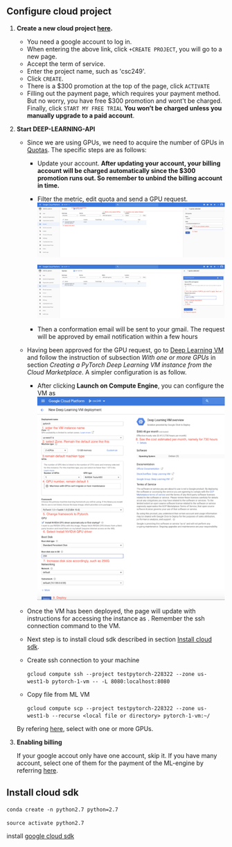 ## Configure cloud project

1. **Create a new cloud project [here](https://console.cloud.google.com/cloud-resource-manager).**

   - You need a google account to log in.
   - When entering the above link, click `+CREATE PROJECT`, you will go to a new page.
   - Accept the term of service.
   - Enter the project name, such as 'csc249'.
   - Click `CREATE`.
   - There is a $300 promotion at the top of the page, click `ACTIVATE`
   - Filling out the payment page, which requires your payment method. But no worry, you have free $300 promotion and wont't be charged. Finally, click `START MY FREE TRIAL`
     **You won’t be charged unless you manually upgrade to a paid account**.


2. **Start DEEP-LEARNING-API**

   - Since we are using GPUs, we need to acquire the number of GPUs in [Quotas](https://console.cloud.google.com/quotas?_ga=2.186016044.-444096342.1547227127). The specific steps are as follows:

     - Update your account. **After updating your account, your billing account will be charged automatically since the $300 promotion runs out. So remember to unbind the billing account in time.**

     - Filter the metric, edit quota and send a GPU request.![quota1](./images/quota1.png)

       ![quota2](./images/quota2.png)

     - Then a conformation email will be sent to your gmail. The request will be approved by email notification within a few hours

   - Having been approved for the GPU request, go to [Deep Learning VM](https://cloud.google.com/deep-learning-vm/docs/pytorch_start_instance) and follow the instruction of subsection *With one or more GPUs* in section *Creating a PyTorch Deep Learning VM instance from the Cloud Marketplace*. A simpler configuration is as follow. 

     - After clicking **Launch on Compute Engine**, you can configure the VM as ![VMconfig](./images/VMconfig.png)

   - Once the VM has been deployed, the page will update with instructions for accessing the instance as ![](). Remember the ssh connection command to the VM.

   - Next step is to install cloud sdk described in section [Install cloud sdk](#cloudsdk).

   - Create ssh connection to your machine 

     `gcloud compute ssh --project testpytorch-228322 --zone us-west1-b pytorch-1-vm -- -L 8080:localhost:8080`

   - Copy file from ML VM

     `gcloud compute scp --project testpytorch-228322 --zone us-west1-b --recurse <local file or directory> pytorch-1-vm:~/`

     

   By refering [here](https://cloud.google.com/deep-learning-vm/docs/pytorch_start_instance), select with one or more GPUs.

3. **Enabling billing**

   If your google accout only have one account, skip it. If you have many account, select one of them for the payment of the ML-engine by referring [here](https://support.google.com/cloud/answer/6293499#enable-billing).

   
## Install cloud sdk <a name="cloudsdk"></a>

`conda create -n python2.7 python=2.7`

`source activate python2.7`

install [google cloud sdk](https://cloud.google.com/sdk/docs/quickstart-macos#before-you-begin)





